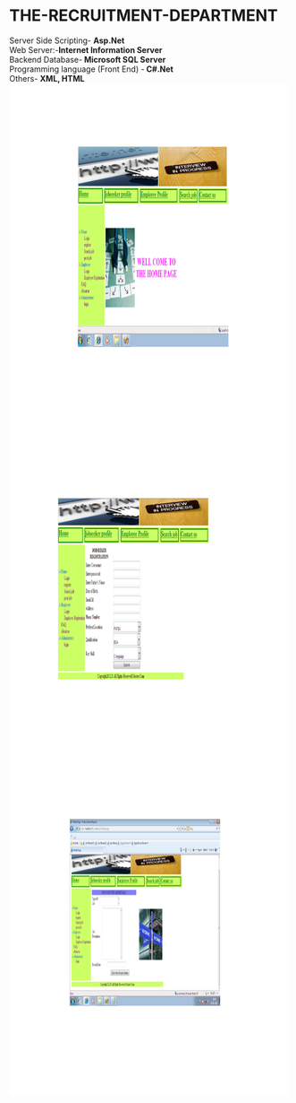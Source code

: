 # THE-RECRUITMENT-DEPARTMENT
 Server Side Scripting- <b> Asp.Net </b> <br>
 Web Server:-<b>Internet Information Server </b> <br>
 Backend Database-<b> Microsoft SQL Server </b> <br>
 Programming language (Front End) -<b> C#.Net </b> <br>
 Others- <b>XML, HTML </b> <br>
 <img src="https://github.com/shaheen14/THE-RECRUITMENT-DEPARTMENT/blob/main/index.png" style="width:500px;height:600px;" align="centre">
 <img src="https://github.com/shaheen14/THE-RECRUITMENT-DEPARTMENT/blob/main/jobregistration.png" style="width:500px;height:600px;" align="centre">
 <img src="https://github.com/shaheen14/THE-RECRUITMENT-DEPARTMENT/blob/main/postjob.png" style="width:500px;height:600px;" align="centre">
